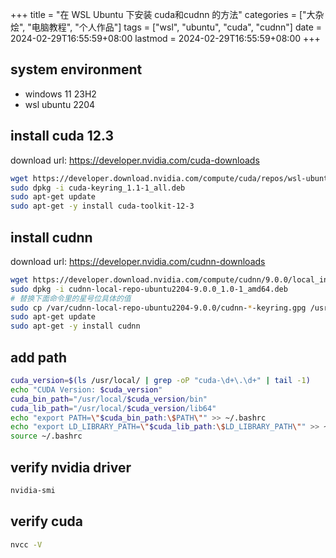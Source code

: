 +++
title = "在 WSL Ubuntu 下安装 cuda和cudnn 的方法"
categories = ["大杂烩", "电脑教程", "个人作品"]
tags = ["wsl", "ubuntu", "cuda", "cudnn"]
date = 2024-02-29T16:55:59+08:00
lastmod = 2024-02-29T16:55:59+08:00
+++



## system environment

* windows 11 23H2
* wsl ubuntu 2204

## install cuda 12.3

download url: https://developer.nvidia.com/cuda-downloads

```bash
wget https://developer.download.nvidia.com/compute/cuda/repos/wsl-ubuntu/x86_64/cuda-keyring_1.1-1_all.deb
sudo dpkg -i cuda-keyring_1.1-1_all.deb
sudo apt-get update
sudo apt-get -y install cuda-toolkit-12-3
```

## install cudnn

download url: https://developer.nvidia.com/cudnn-downloads

```bash
wget https://developer.download.nvidia.com/compute/cudnn/9.0.0/local_installers/cudnn-local-repo-ubuntu2204-9.0.0_1.0-1_amd64.deb
sudo dpkg -i cudnn-local-repo-ubuntu2204-9.0.0_1.0-1_amd64.deb
# 替换下面命令里的星号位具体的值
sudo cp /var/cudnn-local-repo-ubuntu2204-9.0.0/cudnn-*-keyring.gpg /usr/share/keyrings/
sudo apt-get update
sudo apt-get -y install cudnn
```

## add path

```bash
cuda_version=$(ls /usr/local/ | grep -oP "cuda-\d+\.\d+" | tail -1)
echo "CUDA Version: $cuda_version"
cuda_bin_path="/usr/local/$cuda_version/bin"
cuda_lib_path="/usr/local/$cuda_version/lib64"
echo "export PATH=\"$cuda_bin_path:\$PATH\"" >> ~/.bashrc
echo "export LD_LIBRARY_PATH=\"$cuda_lib_path:\$LD_LIBRARY_PATH\"" >> ~/.bashrc
source ~/.bashrc
```

## verify nvidia driver

```bash
nvidia-smi
```

## verify cuda

```bash
nvcc -V
```

